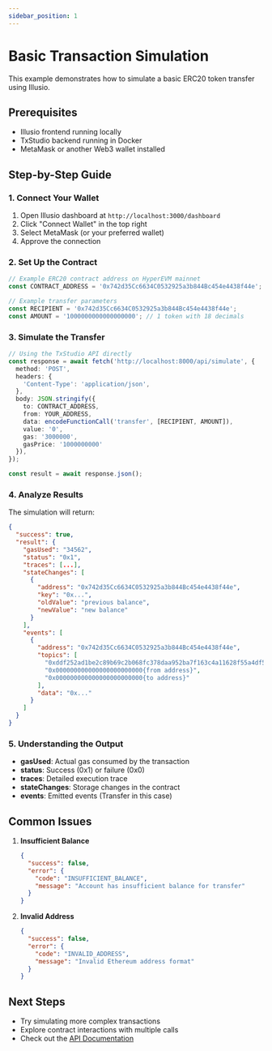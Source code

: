 ```yaml
---
sidebar_position: 1
---
```


# Basic Transaction Simulation

This example demonstrates how to simulate a basic ERC20 token transfer using Illusio.

## Prerequisites

- Illusio frontend running locally
- TxStudio backend running in Docker
- MetaMask or another Web3 wallet installed

## Step-by-Step Guide

### 1. Connect Your Wallet

1. Open Illusio dashboard at `http://localhost:3000/dashboard`
2. Click "Connect Wallet" in the top right
3. Select MetaMask (or your preferred wallet)
4. Approve the connection

### 2. Set Up the Contract

```typescript
// Example ERC20 contract address on HyperEVM mainnet
const CONTRACT_ADDRESS = '0x742d35Cc6634C0532925a3b844Bc454e4438f44e';

// Example transfer parameters
const RECIPIENT = '0x742d35Cc6634C0532925a3b844Bc454e4438f44e';
const AMOUNT = '1000000000000000000'; // 1 token with 18 decimals
```

### 3. Simulate the Transfer

```typescript
// Using the TxStudio API directly
const response = await fetch('http://localhost:8000/api/simulate', {
  method: 'POST',
  headers: {
    'Content-Type': 'application/json',
  },
  body: JSON.stringify({
    to: CONTRACT_ADDRESS,
    from: YOUR_ADDRESS,
    data: encodeFunctionCall('transfer', [RECIPIENT, AMOUNT]),
    value: '0',
    gas: '3000000',
    gasPrice: '1000000000'
  }),
});

const result = await response.json();
```

### 4. Analyze Results

The simulation will return:

```json
{
  "success": true,
  "result": {
    "gasUsed": "34562",
    "status": "0x1",
    "traces": [...],
    "stateChanges": [
      {
        "address": "0x742d35Cc6634C0532925a3b844Bc454e4438f44e",
        "key": "0x...",
        "oldValue": "previous balance",
        "newValue": "new balance"
      }
    ],
    "events": [
      {
        "address": "0x742d35Cc6634C0532925a3b844Bc454e4438f44e",
        "topics": [
          "0xddf252ad1be2c89b69c2b068fc378daa952ba7f163c4a11628f55a4df523b3ef",
          "0x000000000000000000000000{from address}",
          "0x000000000000000000000000{to address}"
        ],
        "data": "0x..."
      }
    ]
  }
}
```

### 5. Understanding the Output

- **gasUsed**: Actual gas consumed by the transaction
- **status**: Success (0x1) or failure (0x0)
- **traces**: Detailed execution trace
- **stateChanges**: Storage changes in the contract
- **events**: Emitted events (Transfer in this case)

## Common Issues

1. **Insufficient Balance**
   ```json
   {
     "success": false,
     "error": {
       "code": "INSUFFICIENT_BALANCE",
       "message": "Account has insufficient balance for transfer"
     }
   }
   ```

2. **Invalid Address**
   ```json
   {
     "success": false,
     "error": {
       "code": "INVALID_ADDRESS",
       "message": "Invalid Ethereum address format"
     }
   }
   ```

## Next Steps

- Try simulating more complex transactions
- Explore contract interactions with multiple calls
- Check out the [API Documentation](../api/overview)
